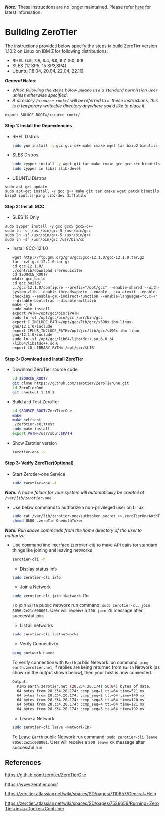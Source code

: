 _**Note:**_ These instructions are no longer maintained. Please refer [here](https://www.ibm.com/community/z/open-source-software/) for latest information.

# Building ZeroTier

The instructions provided below specify the steps to build ZeroTier version 1.10.2 on Linux on IBM Z for following distributions:

* RHEL (7.8, 7.9, 8.4, 8.6, 8.7, 9.0, 9.1)
* SLES (12 SP5, 15 SP3,SP4)
* Ubuntu (18.04, 20.04, 22.04, 22.10)

_**General Notes:**_ 	 
* _When following the steps below please use a standard permission user unless otherwise specified._
* _A directory `/<source_root>/` will be referred to in these instructions, this is a temporary writeable directory anywhere you'd like to place it._
```
export SOURCE_ROOT=/<source_root>/
```
#### Step 1: Install the Dependencies 

* RHEL Distros
  ```bash
  sudo yum install -y gcc gcc-c++ make cmake wget tar bzip2 binutils-devel git patch iputils zlib-devel diffutils
  ```
* SLES Distros
  ```bash
  sudo zypper install -y wget git tar make cmake gcc gcc-c++ binutils-devel patch which bzip2 iputils
  sudo zypper in libz1 zlib-devel
  ```
* UBUNTU Distros
```
sudo apt-get update  
sudo apt-get install -y gcc g++ make git tar cmake wget patch binutils bzip2 iputils-ping libz-dev diffutils
```
#### Step 2: Install GCC

* SLES 12 Only
```
sudo zypper install -y gcc gcc5 gcc5-c++
sudo ln -sf /usr/bin/gcc-5 /usr/bin/gcc
sudo ln -sf /usr/bin/g++-5 /usr/bin/g++
sudo ln -sf /usr/bin/gcc /usr/bin/cc
```
* Install GCC-12.1.0
	```
	wget http://ftp.gnu.org/gnu/gcc/gcc-12.1.0/gcc-12.1.0.tar.gz
	tar -xzf gcc-12.1.0.tar.gz  
	cd gcc-12.1.0/  
	./contrib/download_prerequisites  
	cd $SOURCE_ROOT/  
	mkdir gcc_build  
	cd gcc_build/  
	../gcc-12.1.0/configure --prefix="/opt/gcc" --enable-shared --with-system-zlib --enable-threads=posix --enable-__cxa_atexit --enable-checking --enable-gnu-indirect-function --enable-languages="c,c++" --disable-bootstrap --disable-multilib  
	make -j 6 
	sudo make install  
	export PATH=/opt/gcc/bin:$PATH  
	sudo ln -sf /opt/gcc/bin/gcc /usr/bin/gcc
	export C_INCLUDE_PATH=/opt/gcc/lib/gcc/s390x-ibm-linux-gnu/12.1.0/include  
	export CPLUS_INCLUDE_PATH=/opt/gcc/lib/gcc/s390x-ibm-linux-gnu/12.1.0/include
	sudo ln -sf /opt/gcc/lib64/libstdc++.so.6.0.24 /lib64/libstdc++.so.6
	export LD_LIBRARY_PATH='/opt/gcc/$LIB'
	```

#### Step 3: Download and Install ZeroTier
* Download ZeroTier source code
  ```bash
  cd $SOURCE_ROOT/
  git clone https://github.com/zerotier/ZeroTierOne.git
  cd ZeroTierOne
  git checkout 1.10.2
  ```
* Build and Test ZeroTier  
  ```bash  
  cd $SOURCE_ROOT/ZeroTierOne
  make
  make selftest
  ./zerotier-selftest
  sudo make install
  export PATH=/usr/sbin:$PATH
  ```
* Show Zerotier version
  ```bash
  zerotier-one -v
  ```

#### Step 3:  Verify ZeroTier(Optional)  
* Start Zerotier-one Service
  ```bash
  sudo zerotier-one -d
  ```  
_**Note:** A home folder for your system will automatically be created at `/var/lib/zerotier-one`._

* Use below command to authorize a non-privileged user on Linux
  ```bash
  sudo cat /var/lib/zerotier-one/authtoken.secret >>.zeroTierOneAuthToken
  chmod 0600 .zeroTierOneAuthToken
  ```
_**Note:** Run above commands from the home directory of the user to authorize._

* Use command line interface (zerotier-cli) to make API calls for standard things like joining and leaving networks
  ```bash
  zerotier-cli -h
  ```

  * Display status info
  ```bash
  sudo zerotier-cli info
  ```
	
  * Join a Network
  ```bash
  sudo zerotier-cli join <Network-ID>
  ```
  To join `Earth` public Network run command: `sudo zerotier-cli join 8056c2e21c000001`. User will receive a `200 join OK` message after successful join.

  * List all networks
  ```bash
  sudo zerotier-cli listnetworks
  ```

  * Verify Connectivity
  ```bash
  ping <network-name>
  ```
  To verify connection with `Earth` public Network run command: `ping earth.zerotier.net`, If replies are being returned from `Earth` Network (as shown in the output shown below), then your host is now connected.  
  ```bash
  Output:
	PING earth.zerotier.net (28.234.20.174) 56(84) bytes of data.
	64 bytes from 28.234.20.174: icmp_seq=1 ttl=64 time=521 ms
	64 bytes from 28.234.20.174: icmp_seq=2 ttl=64 time=140 ms
	64 bytes from 28.234.20.174: icmp_seq=3 ttl=64 time=120 ms
	64 bytes from 28.234.20.174: icmp_seq=4 ttl=64 time=121 ms
	64 bytes from 28.234.20.174: icmp_seq=5 ttl=64 time=192 ms
  ```
  
  * Leave a Network
  ```bash
  sudo zerotier-cli leave <Network-ID>
  ```
  To Leave `Earth` public Network run command: `sudo zerotier-cli leave 8056c2e21c000001`. User will receive a `200 leave OK` message after successful run.   
  
## References
https://github.com/zerotier/ZeroTierOne

https://www.zerotier.com/

https://zerotier.atlassian.net/wiki/spaces/SD/pages/7110657/General+Help

https://zerotier.atlassian.net/wiki/spaces/SD/pages/7536656/Running+ZeroTier+in+a+Docker+Container
